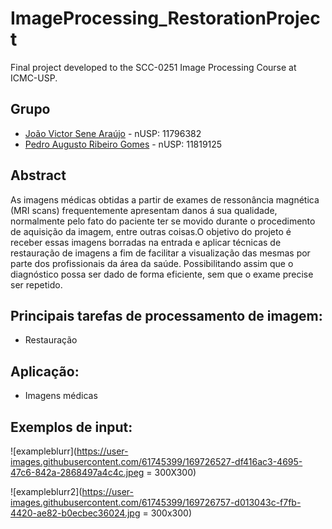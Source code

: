 # ImageProcessing_RestorationProject
Final project developed to the SCC-0251 Image Processing Course at ICMC-USP.

## Grupo
 * [João Victor Sene Araújo](https://github.com/JoaoVSene) - nUSP: 11796382
 * [Pedro Augusto Ribeiro Gomes](https://github.com/pedroaurgomes) - nUSP: 11819125

## Abstract 

As imagens médicas obtidas a partir de exames de ressonância magnética (MRI scans) frequentemente apresentam danos á sua qualidade, normalmente pelo fato 
do paciente ter se movido durante o procedimento de aquisição da imagem, entre outras coisas.O objetivo do projeto é receber essas imagens borradas na 
entrada e aplicar técnicas de restauração de imagens a fim de facilitar a visualização das mesmas por parte dos profissionais da área da saúde. 
Possibilitando assim que o diagnóstico possa ser dado de forma eficiente, sem que o exame precise ser repetido.

## Principais tarefas de processamento de imagem:
 * Restauração

## Aplicação:
 * Imagens médicas

## Exemplos de input:

![exampleblurr](https://user-images.githubusercontent.com/61745399/169726527-df416ac3-4695-47c6-842a-2868497a4c4c.jpeg = 300X300)


![exampleblurr2](https://user-images.githubusercontent.com/61745399/169726757-d013043c-f7fb-4420-ae82-b0ecbec36024.jpg = 300x300)
